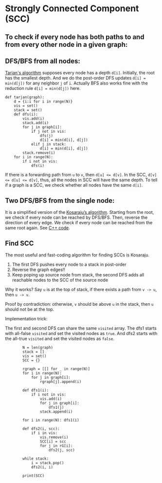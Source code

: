 # Strongly Connected Component (SCC)


## To check if every node has both paths to and from every other node in a given graph:

DFS/BFS from all nodes:
---
[Tarjan's algorithm](https://en.wikipedia.org/wiki/Tarjan%27s_strongly_connected_components_algorithm) supposes every node has a depth `d[i]`. Initially, the root has the smallest depth. And we do the post-order DFS updates `d[i] = min(d[j])` for any neighbor `j` of `i`. Actually BFS also works fine with the reduction rule `d[i] = min(d[j])` here.

```
def tarjan(graph):
    d = {i:i for i in range(N)}
    vis = set()
    stack = set()
    def dfs(i):
        vis.add(i)
        stack.add(i)
        for j in graph[i]:
            if j not in vis:
                dfs(j)
                d[i] = min(d[i], d[j])
            elif j in stack:
                d[i] = min(d[i], d[j])
        stack.remove(i)
    for i in range(N):
        if i not in vis:
            dfs(i)
```

If there is a forwarding path from `u` to `v`, then `d[u] <= d[v]`. In the SCC, `d[v] <= d[u] <= d[v]`, thus, all the nodes in SCC will have the same depth. To tell if a graph is a SCC, we check whether all nodes have the same `d[i]`.

Two DFS/BFS from the single node:
---
It is a simplified version of the [Kosaraju’s algorithm](https://www.geeksforgeeks.org/strongly-connected-components/). Starting from the root, we check if every node can be reached by DFS/BFS. Then, reverse the direction of every edge. We check if every node can be reached from the same root again. See [C++ code](http://codeforces.com/contest/475/submission/8140615).

## Find SCC

The most useful and fast-coding algorithm for finding SCCs is Kosaraju.

1. The first DFS pushes every node to a stack in post-order
2. Reverse the graph edges!!
3. Keep poping up source node from stack, the second DFS adds all reachable nodes to the SCC of the source node

Why it works? Say `u` is at the top of stack, if there exists a path from `v -> u`, then `u -> v`.

Proof by contradiction: otherwise, `v` should be above `u` in the stack, then `u` should not be at the top.

Implementation trick:

The first and second DFS can share the same `visited` array. The dfs1 starts with all-false `visited` and set the visited nodes as `true`. And dfs2 starts with the all-true `visited` and set the visited nodes as `false`.

```
        N = len(graph)
        stack = []
        vis = set()
        SCC = {}
        
        rgraph = [[] for _ in range(N)]
        for i in range(N):
            for j in graph[i]:
                rgraph[j].append(i)
        
        def dfs1(i):
            if i not in vis:
                vis.add(i)
                for j in graph[i]:
                    dfs1(j)
                stack.append(i)
                
        for i in range(N): dfs1(i)
        
        def dfs2(i, scc):
            if i in vis:
                vis.remove(i)
                SCC[i] = scc
                for j in rG[i]:
                    dfs2(j, scc)
     
        while stack:
            i = stack.pop()
            dfs2(i, i)
        
        print(SCC)
```
